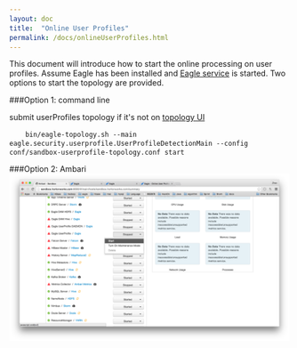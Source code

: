 ```yaml
---
layout: doc
title:  "Online User Profiles"
permalink: /docs/onlineUserProfiles.html
---
```


This document will introduce how to start the online processing on user profiles. Assume Eagle has been installed and [Eagle service](http://sandbox.hortonworks.com:9099/eagle-service)
is started. Two options to start the topology are provided.

###Option 1: command line

submit userProfiles topology if it's not on [topology UI](http://sandbox.hortonworks.com:8744)

        bin/eagle-topology.sh --main eagle.security.userprofile.UserProfileDetectionMain --config conf/sandbox-userprofile-topology.conf start

###Option 2: Ambari
![Online userProfiles](/images/docs/onlineUserProfile.png)


